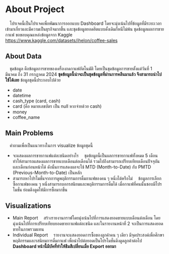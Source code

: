 # About Project
&emsp;โปรเจคนี้เป็นโปรเจคเพื่อพัฒนาการออกแบบ Dashboard โดยจะมุ่งเน้นไปที่ข้อมูลที่มีระยะเวลาเข้ามาเกี่ยวและมีความเป็นธุรกิจมากขึ้น และชุดข้อมูลยอดฮิตแบบดั้งเดิมก็หนีไม่พ้น ชุดข้อมูลผลการขายกาแฟ
ขอขอบคุณแหล่งข้อมูลจาก Kaggle https://www.kaggle.com/datasets/ihelon/coffee-sales

## About Data
&emsp;ชุดข้อมูล คือข้อมูลการขายของเครื่องกดกาแฟอัตโนมัติ โดยเป็นชุดข้อมูลการขายตั้งแต่วันที่ 1 มีนาคม ถึง 31 กรกฎาคม 2024 **ชุดข้อมูลนี้น่าจะเป็นชุดข้อมูลที่ผ่านการคลีนมาแล้ว จึงสามารถนำไปใช้ได้เลย**
ข้อมูลชุดนี้ประกอบไปด้วย
- date
- datetime
- cash_type (card, cash)
- card (คือ หมายเลขบัตร เป็น null หากจ่ายด้วย cash)
- money
- coffee_name

## Main Problems
&emsp;คำถามเพื่อเป็นแนวทางในการ visualize ข้อมูลชุดนี้
- จะแสดงผลการขายกาแฟแต่ละชนิดอย่างไร
&emsp;ชุดข้อมูลนี้เป็นผลการขายกาแฟทั้งหมด 5 เดือน ทำให้สามารถแสดงผลการขายแบบเดือนต่อเดือนได้ รวมไปถึงสามารถเปรียบเทียบเดือนปัจจุบันและเดือนก่อนหน้าได้ ดังนั้นการแสดงผลจะใช้ MTD (Month-to-Date) กับ PMTD (Previous-Month-to-Date) เป็นหลัก
- สามารถหาโปรโมชั่นจากการดูพฤติกรรมการดื่มกาแฟของคน ๆ หนึ่งได้หรือไม่
&emsp;ข้อมูลการเลือกซื้อกาแฟของคน ๆ หนึ่งสามารถบอกรสนิยมและพฤติกรรมการดื่มได้ เมื่อกาแฟที่คนนั้นชอบมีโปรโมชั่น ย่อมดึงดูดให้มีการซื้อมากขึ้น

## Visualizations
- Main Report
&emsp;สร้างรายงานกราฟโดยมุ่งเน้นไปที่การแสดงยอดขายแบบเดือนต่อเดือน โดยมุ่งเน้นไปที่การเปรียบเทียบยอดขายกาแฟแต่ละชนิด และในรายงานหน้าที่ 2 จะเป็นการแสดงยอดขายในภาพรวมแทน
- Individual Report
&emsp;รายงานจะแสดงยอดการซื้อของลูกค้าคน ๆ เดียว มีจุดประสงค์เพื่อศึกษาพฤติกรรมและรสนิยมการดื่มกาแฟ เพื่อนำไปต่อยอดเป็นโปรโมชั่นดึงดูดลูกค้าต่อไป
**Dashboard หน้านี้มีบัคที่ทำให้ธีมสีเปลี่ยนเมื่อ Export ออกมา**